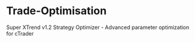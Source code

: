 # Trade-Optimisation
Super XTrend v1.2 Strategy Optimizer - Advanced parameter optimization for cTrader

